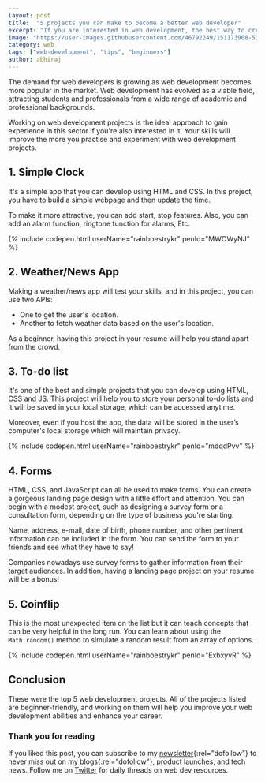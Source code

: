 ```yaml
---
layout: post
title:  "5 projects you can make to become a better web developer"
excerpt: "If you are interested in web development, the best way to create experience in this field is to work on web development projects."
image: "https://user-images.githubusercontent.com/46792249/151173908-5358883e-7e44-41d3-bc5c-c7cea7086795.png"
category: web
tags: ["web-development", "tips", "beginners"]
author: abhiraj
---
```


The demand for web developers is growing as web development becomes more popular in the market. Web development has evolved as a viable field, attracting students and professionals from a wide range of academic and professional backgrounds.

Working on web development projects is the ideal approach to gain experience in this sector if you're also interested in it. Your skills will improve the more you practise and experiment with web development projects.

## 1. Simple Clock

It's a simple app that you can develop using HTML and CSS. In this project, you have to build a simple webpage and then update the time.

To make it more attractive, you can add start, stop features. Also, you can add an alarm function, ringtone function for alarms, Etc.

{% include codepen.html userName="rainboestrykr" penId="MWOWyNJ" %}

## 2. Weather/News App

Making a weather/news app will test your skills, and in this project, you can use two APIs:

- One to get the user's location.
- Another to fetch weather data based on the user's location.

As a beginner, having this project in your resume will help you stand apart from the crowd.

## 3. To-do list

It's one of the best and simple projects that you can develop using HTML, CSS and JS. This project will help you to store your personal to-do lists and it will be saved in your local storage, which can be accessed anytime.

Moreover, even if you  host the app, the data will be stored in the user’s computer's local storage which will maintain privacy.

{% include codepen.html userName="rainboestrykr" penId="mdqdPvv" %}

## 4. Forms

HTML, CSS, and JavaScript can all be used to make forms. You can create a gorgeous landing page design with a little effort and attention. You can begin with a modest project, such as designing a survey form or a consultation form, depending on the type of business you're starting.

Name, address, e-mail, date of birth, phone number, and other pertinent information can be included in the form. You can send the form to your friends and see what they have to say!

Companies nowadays use survey forms to gather information from their target audiences. In addition, having a landing page project on your resume will be a bonus!

## 5. Coinflip

This is the most unexpected item on the list but it can teach concepts that can be very helpful in the long run. You can learn about using the `Math.random()` method to simulate a random result from an array of options.

{% include codepen.html userName="rainboestrykr" penId="ExbxyvR" %}

## Conclusion

These were the top 5 web development projects. All of the projects listed are beginner-friendly, and working on them will help you improve your web development abilities and enhance your career.

### Thank you for reading

If you liked this post, you can subscribe to my [newsletter](https://abhirajbhowmick.substack.com/){:rel="dofollow"}
to never miss out on [my blogs](https://abhiraj.co){:rel="dofollow"}, product launches, and tech news. Follow me on [Twitter](https://twitter.com/rainboestrykr) for daily threads on web dev resources.